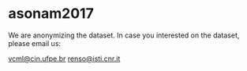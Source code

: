 # asonam2017

We are anonymizing the dataset. 
In case you interested on the dataset, please email us: 

vcml@cin.ufpe.br
renso@isti.cnr.it
